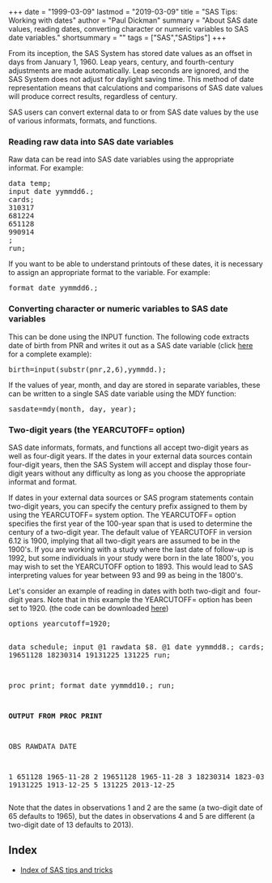 +++
date = "1999-03-09"
lastmod = "2019-03-09"
title = "SAS Tips: Working with dates"
author = "Paul Dickman"
summary = "About SAS date values, reading dates, converting character or numeric variables to SAS date variables."
shortsummary = "" 
tags = ["SAS","SAStips"]
+++

<p>From its inception, the SAS System has stored date values as an offset in days from
January 1, 1960. Leap years, century, and fourth-century adjustments are made
automatically. Leap seconds are ignored, and the SAS System does not adjust for daylight
saving time. This method of date representation means that calculations and comparisons of
SAS date values will produce correct results, regardless of century.</p>
<p>SAS users can convert external data to or from SAS date values by the use of various
informats, formats, and functions.</p>
<h3>Reading raw data into SAS date variables</h3>
<p>Raw data can be read into SAS date variables using the appropriate informat. For
example:</p>
<pre>data temp;
input date yymmdd6.;
cards;
310317
681224
651128
990914
;
run;</pre>
<p>If you want to be able to understand printouts of these dates, it is necessary to
assign an appropriate format to the variable. For example:</p>
<pre>format date yymmdd6.;</pre>
<h3>Converting character or numeric variables to SAS date variables</h3>
<p>This can be done using the INPUT function. The following code extracts date of birth
from PNR and writes it out as a SAS date variable (click <a href="/sastips/age_dx/">here</a>
for a complete example):</p>
<pre>birth=input(substr(pnr,2,6),yymmdd.);</pre>
<p>If the values of year, month, and day are stored in separate variables, these can be
written to a single SAS date variable using the MDY function:</p>
<pre>sasdate=mdy(month, day, year);</pre>
<h3>Two-digit years (the YEARCUTOFF= option)</h3>
<p>SAS date informats, formats, and functions all accept two-digit years as well as
four-digit years. If the dates in your external data sources contain four-digit years,
then the SAS System will accept and display those four-digit years without any difficulty
as long as you choose the appropriate informat and format. </p>
<p>If dates in your external data sources or SAS program statements contain two-digit
years, you can specify the century prefix assigned to them by using the YEARCUTOFF= system
option. The YEARCUTOFF= option specifies the first year of the 100-year span that is used
to determine the century of a two-digit year. The default value of YEARCUTOFF in version
6.12 is 1900, implying that all two-digit years are assumed to be in the 1900's. If you
are working with a study where the last date of follow-up is 1992, but some individuals in
your study were born in the late 1800's, you may wish to set the YEARCUTOFF option to
1893. This would lead to SAS interpreting values for year between 93 and 99 as being in
the 1800's.</p>
<p>Let's consider an example of reading in dates with both two-digit and&nbsp; four-digit
years. Note that in this example the YEARCUTOFF= option has been set to 1920. (the code
can be downloaded <a href="../yearcutoff.sas">here</a>)</p>
<pre>options yearcutoff=1920;

data schedule;
input @1 rawdata $8. @1 date yymmdd8.;
cards;
651128
19651128
18230314
19131225
131225
run;

proc print;
format date yymmdd10.;
run;
  
<b>OUTPUT FROM PROC PRINT</b>  

OBS    RAWDATA           DATE

 1     651128      1965-11-28
 2     19651128    1965-11-28
 3     18230314    1823-03-14
 4     19131225    1913-12-25
 5     131225      2013-12-25</pre>
<p>Note that the dates in observations 1 and 2 are the same (a two-digit date of 65
defaults to 1965), but the dates in observations 4 and 5 are different (a two-digit date
of 13 defaults to 2013).</p>

## **Index**
- [Index of SAS tips and tricks](/sastips/)


